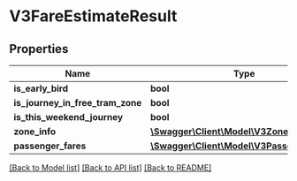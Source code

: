 # V3FareEstimateResult

## Properties
Name | Type | Description | Notes
------------ | ------------- | ------------- | -------------
**is_early_bird** | **bool** |  | [optional] 
**is_journey_in_free_tram_zone** | **bool** |  | [optional] 
**is_this_weekend_journey** | **bool** |  | [optional] 
**zone_info** | [**\Swagger\Client\Model\V3ZoneInfo**](V3ZoneInfo.md) |  | [optional] 
**passenger_fares** | [**\Swagger\Client\Model\V3PassengerFare[]**](V3PassengerFare.md) |  | [optional] 

[[Back to Model list]](../../README.md#documentation-for-models) [[Back to API list]](../../README.md#documentation-for-api-endpoints) [[Back to README]](../../README.md)

